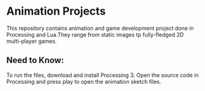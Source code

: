 # Animation Projects
This repository contains animation and game development project done in Processing and Lua.They range from static images tp fully-fledged 2D multi-player games. 

## Need to Know: 
To run the files, download and install Processing 3. Open the source code in Processing and press play to open the animation sketch files. 


